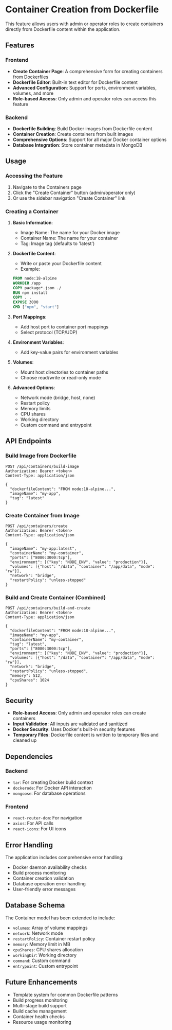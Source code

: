 # Container Creation from Dockerfile

This feature allows users with admin or operator roles to create containers directly from Dockerfile content within the application.

## Features

### Frontend
- **Create Container Page**: A comprehensive form for creating containers from Dockerfiles
- **Dockerfile Editor**: Built-in text editor for Dockerfile content
- **Advanced Configuration**: Support for ports, environment variables, volumes, and more
- **Role-based Access**: Only admin and operator roles can access this feature

### Backend
- **Dockerfile Building**: Build Docker images from Dockerfile content
- **Container Creation**: Create containers from built images
- **Comprehensive Options**: Support for all major Docker container options
- **Database Integration**: Store container metadata in MongoDB

## Usage

### Accessing the Feature
1. Navigate to the Containers page
2. Click the "Create Container" button (admin/operator only)
3. Or use the sidebar navigation "Create Container" link

### Creating a Container
1. **Basic Information**:
   - Image Name: The name for your Docker image
   - Container Name: The name for your container
   - Tag: Image tag (defaults to 'latest')

2. **Dockerfile Content**:
   - Write or paste your Dockerfile content
   - Example:
   ```dockerfile
   FROM node:18-alpine
   WORKDIR /app
   COPY package*.json ./
   RUN npm install
   COPY . .
   EXPOSE 3000
   CMD ["npm", "start"]
   ```

3. **Port Mappings**:
   - Add host port to container port mappings
   - Select protocol (TCP/UDP)

4. **Environment Variables**:
   - Add key-value pairs for environment variables

5. **Volumes**:
   - Mount host directories to container paths
   - Choose read/write or read-only mode

6. **Advanced Options**:
   - Network mode (bridge, host, none)
   - Restart policy
   - Memory limits
   - CPU shares
   - Working directory
   - Custom command and entrypoint

## API Endpoints

### Build Image from Dockerfile
```
POST /api/containers/build-image
Authorization: Bearer <token>
Content-Type: application/json

{
  "dockerfileContent": "FROM node:18-alpine...",
  "imageName": "my-app",
  "tag": "latest"
}
```

### Create Container from Image
```
POST /api/containers/create
Authorization: Bearer <token>
Content-Type: application/json

{
  "imageName": "my-app:latest",
  "containerName": "my-container",
  "ports": ["8080:3000:tcp"],
  "environment": [{"key": "NODE_ENV", "value": "production"}],
  "volumes": [{"host": "/data", "container": "/app/data", "mode": "rw"}],
  "network": "bridge",
  "restartPolicy": "unless-stopped"
}
```

### Build and Create Container (Combined)
```
POST /api/containers/build-and-create
Authorization: Bearer <token>
Content-Type: application/json

{
  "dockerfileContent": "FROM node:18-alpine...",
  "imageName": "my-app",
  "containerName": "my-container",
  "tag": "latest",
  "ports": ["8080:3000:tcp"],
  "environment": [{"key": "NODE_ENV", "value": "production"}],
  "volumes": [{"host": "/data", "container": "/app/data", "mode": "rw"}],
  "network": "bridge",
  "restartPolicy": "unless-stopped",
  "memory": 512,
  "cpuShares": 1024
}
```

## Security

- **Role-based Access**: Only admin and operator roles can create containers
- **Input Validation**: All inputs are validated and sanitized
- **Docker Security**: Uses Docker's built-in security features
- **Temporary Files**: Dockerfile content is written to temporary files and cleaned up

## Dependencies

### Backend
- `tar`: For creating Docker build context
- `dockerode`: For Docker API interaction
- `mongoose`: For database operations

### Frontend
- `react-router-dom`: For navigation
- `axios`: For API calls
- `react-icons`: For UI icons

## Error Handling

The application includes comprehensive error handling:
- Docker daemon availability checks
- Build process monitoring
- Container creation validation
- Database operation error handling
- User-friendly error messages

## Database Schema

The Container model has been extended to include:
- `volumes`: Array of volume mappings
- `network`: Network mode
- `restartPolicy`: Container restart policy
- `memory`: Memory limit in MB
- `cpuShares`: CPU shares allocation
- `workingDir`: Working directory
- `command`: Custom command
- `entrypoint`: Custom entrypoint

## Future Enhancements

- Template system for common Dockerfile patterns
- Build progress monitoring
- Multi-stage build support
- Build cache management
- Container health checks
- Resource usage monitoring 